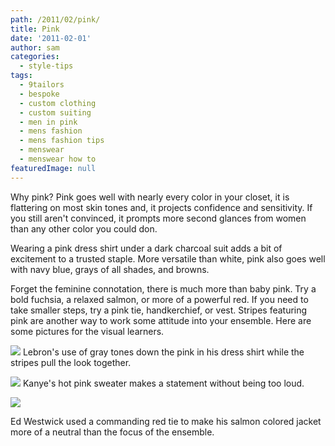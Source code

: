 ```yaml
---
path: /2011/02/pink/
title: Pink
date: '2011-02-01'
author: sam
categories:
  - style-tips
tags:
  - 9tailors
  - bespoke
  - custom clothing
  - custom suiting
  - men in pink
  - mens fashion
  - mens fashion tips
  - menswear
  - menswear how to
featuredImage: null
---
```

Why pink? Pink goes well with nearly every color in your closet, it is flattering on most skin tones and, it projects confidence and sensitivity. If you still aren't convinced, it prompts more second glances from women than any other color you could don.

Wearing a pink dress shirt under a dark charcoal suit adds a bit of excitement to a trusted staple. More versatile than white, pink also goes well with navy blue, grays of all shades, and browns.

Forget the feminine connotation, there is much more than baby pink. Try a bold fuchsia, a relaxed salmon, or more of a powerful red. If you need to take smaller steps, try a pink tie, handkerchief, or vest. Stripes featuring pink are another way to work some attitude into your ensemble. Here are some pictures for the visual learners.

[![](http://3.bp.blogspot.com/_0EoMTGK0FyE/TUNBZHNFFuI/AAAAAAAAABM/wTxV2kkeNkE/s320/gw-lebron-41.jpg)](http://3.bp.blogspot.com/_0EoMTGK0FyE/TUNBZHNFFuI/AAAAAAAAABM/wTxV2kkeNkE/s1600/gw-lebron-41.jpg)
Lebron's use of gray tones down the pink in his dress shirt while the stripes pull the look together.

[![](http://3.bp.blogspot.com/_0EoMTGK0FyE/TUNCqigrYsI/AAAAAAAAABU/FzmJCH_EaMs/s320/c28478acb7375aab_Men_Wearing_Pink_Fashion_Forward_Or_Weird_2.jpg)](http://3.bp.blogspot.com/_0EoMTGK0FyE/TUNCqigrYsI/AAAAAAAAABU/FzmJCH_EaMs/s1600/c28478acb7375aab_Men_Wearing_Pink_Fashion_Forward_Or_Weird_2.jpg)
Kanye's hot pink sweater makes a statement without being too loud.

[![](http://4.bp.blogspot.com/_0EoMTGK0FyE/TUNE6ClivjI/AAAAAAAAABc/bOCPZAmgKgg/s320/ebb45dbf793b33b7_Men_Wearing_Pink_Fashion_Forward_Or_Weird.jpg)](http://4.bp.blogspot.com/_0EoMTGK0FyE/TUNE6ClivjI/AAAAAAAAABc/bOCPZAmgKgg/s1600/ebb45dbf793b33b7_Men_Wearing_Pink_Fashion_Forward_Or_Weird.jpg)

Ed Westwick used a commanding red tie to make his salmon colored jacket more of a neutral than the focus of the ensemble.